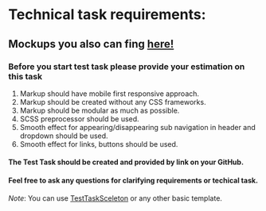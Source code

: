 # Technical task requirements:

## Mockups you also can fing [here!](https://drive.google.com/open?id=1ksKciF--B8mq4G3WBPxQo4q3hiRttHVg)

### **Before you start test task please provide your estimation on this task**

1.  Markup should have mobile first responsive approach.
2.  Markup should be created without any CSS frameworks.
3.  Markup should be modular as much as possible.
4.  SCSS preprocessor should be used.
5.  Smooth effect for appearing/disappearing sub navigation in header and dropdown should be used.
6.  Smooth effect for links, buttons should be used.

#### The Test Task should be created and provided by link on your GitHub.

#### Feel free to ask any questions for clarifying requirements or techical task.

_Note_: You can use [TestTaskSceleton](https://github.com/Zone3000MarkupTeam/TestTaskSceleton) or any other basic template.
